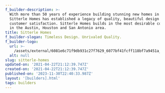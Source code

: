 ```yaml
---
f_builder-description: >-
  With more than 50 years of experience building stunning new homes in Texas,
  Sitterle Homes has established a legacy of quality, beautiful design and
  customer satisfaction. Sitterle Homes builds in the most desirable communities
  in the Austin, Houston and San Antonio area.
title: Sitterle Homes
f_builder-slogan: Timeless Design. Unrivaled Quality.
f_builder-logo:
  url: >-
    /assets/external/6081e6c71f9db931c27f7629_6077bf41fcff118bf7a9451a_6034716a5401asitterle-logo2.png
  alt: null
slug: sitterle-homes
updated-on: '2021-04-22T21:12:39.747Z'
created-on: '2021-04-22T21:12:39.747Z'
published-on: '2023-11-30T22:40:33.987Z'
layout: '[builders].html'
tags: builders
---
```



